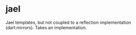 # jael
Jael templates, but not coupled to a reflection implementation (dart:mirrors). Takes an implementation.
